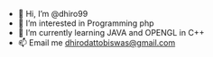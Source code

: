 - 👋 Hi, I’m @dhiro99
- 👀 I’m interested in Programming php
- 🌱 I’m currently learning JAVA and OPENGL in C++
- 📫 Email me dhirodattobiswas@gmail.com

<!---
dhiro99/dhiro99 is a ✨ special ✨ repository because its `README.md` (this file) appears on your GitHub profile.
You can click the Preview link to take a look at your changes.
--->
